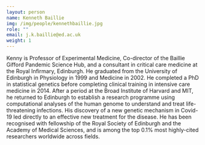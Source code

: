 ```yaml
---
layout: person
name: Kenneth Baillie
img: /img/people/kennethbaillie.jpg
role: ""
email: j.k.baillie@ed.ac.uk
weight: 1
---
```


Kenny is Professor of Experimental Medicine, Co-director of the Baillie Gifford Pandemic Science Hub, and a consultant in critical care medicine at the Royal Infirmary, Edinburgh. He graduated from the University of Edinburgh in Physiology in 1999 and Medicine in 2002. He completed a PhD in statistical genetics before completing clinical training in intensive care medicine in 2014. After a period at the Broad Institute of Harvard and MIT, he returned to Edinburgh to establish a research programme using computational analyses of the human genome to understand and treat life-threatening infections. His discovery of a new genetic mechanism in Covid-19 led directly to an effective new treatment for the disease. He has been recognised with fellowship of the Royal Society of Edinburgh and the Academy of Medical Sciences, and is among the top 0.1% most highly-cited researchers worldwide across fields.



